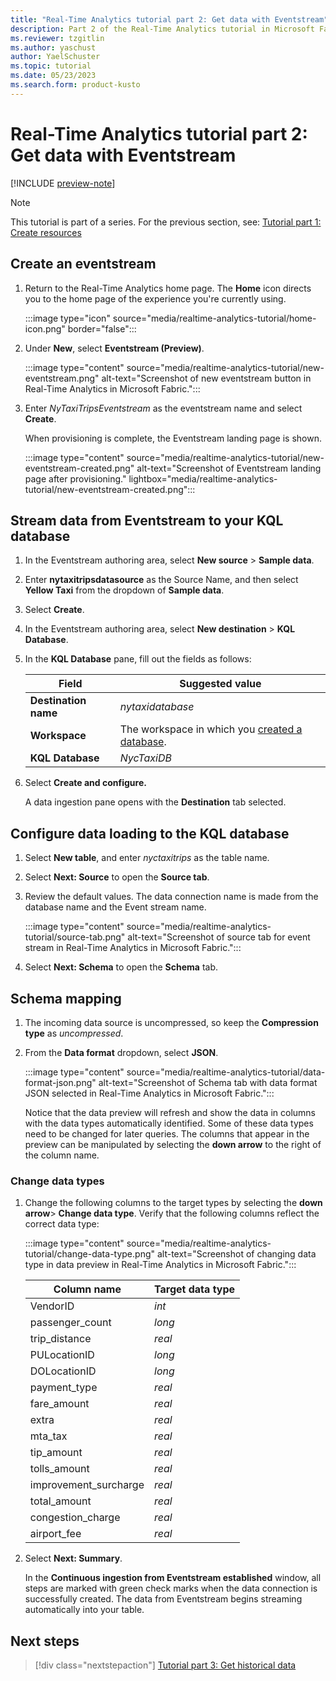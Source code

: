 ```yaml
---
title: "Real-Time Analytics tutorial part 2: Get data with Eventstream"
description: Part 2 of the Real-Time Analytics tutorial in Microsoft Fabric.
ms.reviewer: tzgitlin
ms.author: yaschust
author: YaelSchuster
ms.topic: tutorial
ms.date: 05/23/2023
ms.search.form: product-kusto
---
```

# Real-Time Analytics tutorial part 2: Get data with Eventstream

[!INCLUDE [preview-note](../includes/preview-note.md)]

> [!NOTE]
> This tutorial is part of a series. For the previous section, see:  [Tutorial part 1: Create resources](tutorial-1-resources.md)

## Create an eventstream

1. Return to the Real-Time Analytics home page. The **Home** icon directs you to the home page of the experience you're currently using.

    :::image type="icon" source="media/realtime-analytics-tutorial/home-icon.png" border="false":::

1. Under **New**, select **Eventstream (Preview)**.

    :::image type="content" source="media/realtime-analytics-tutorial/new-eventstream.png" alt-text="Screenshot of new eventstream button in Real-Time Analytics in Microsoft Fabric.":::

1. Enter *NyTaxiTripsEventstream* as the eventstream name and select  **Create**.

    When provisioning is complete, the Eventstream landing page is shown.

    :::image type="content" source="media/realtime-analytics-tutorial/new-eventstream-created.png" alt-text="Screenshot of Eventstream landing page after provisioning." lightbox="media/realtime-analytics-tutorial/new-eventstream-created.png":::

## Stream data from Eventstream to your KQL database

1. In the Eventstream authoring area, select **New source** > **Sample data**.
1. Enter **nytaxitripsdatasource** as the Source Name, and then select **Yellow
    Taxi** from the dropdown of **Sample data**.
1. Select **Create**.
1. In the Eventstream authoring area, select **New destination** > **KQL Database**.
1. In the **KQL Database** pane, fill out the fields as follows:

    |Field  | Suggested value  |
    |---------|---------|
    | **Destination name**     |  *nytaxidatabase* |
    | **Workspace**     |   The workspace in which you [created a database](tutorial-1-resources.md#create-a-kql-database).      |
    | **KQL Database**     | *NycTaxiDB* |

1. Select **Create and configure.**

    A data ingestion pane opens with the **Destination** tab selected.

## Configure data loading to the KQL database

1. Select **New table**,  and enter *nyctaxitrips* as the table name.
1. Select **Next: Source** to open the **Source tab**.
1. Review the default values. The data connection name is made from the database name and the Event stream name.

    :::image type="content" source="media/realtime-analytics-tutorial/source-tab.png" alt-text="Screenshot of source tab for event stream in Real-Time Analytics in Microsoft Fabric.":::

1. Select **Next: Schema** to open the **Schema** tab.

## Schema mapping

1. The incoming data source is uncompressed, so keep the **Compression type** as *uncompressed*.
1. From the **Data format** dropdown, select **JSON**.

    :::image type="content" source="media/realtime-analytics-tutorial/data-format-json.png" alt-text="Screenshot of Schema tab with data format JSON selected in Real-Time Analytics in Microsoft Fabric.":::

    Notice that the data preview will refresh and show the data in columns with the data types automatically identified. Some of these data types need to be changed for later queries. The columns that appear in the preview can be manipulated by selecting the **down arrow** to the right of the column name.

### Change data types

1. Change the following columns to the target types by selecting the **down arrow**> **Change data type**. Verify that the following columns reflect the correct data type:

    :::image type="content" source="media/realtime-analytics-tutorial/change-data-type.png" alt-text="Screenshot of changing data type in data preview in Real-Time Analytics in Microsoft Fabric.":::

    | Column name | Target data type|
    |--|--|
    | VendorID | *int* |
    | passenger_count | *long*
    | trip_distance | *real*
    | PULocationID | *long*
    | DOLocationID | *long*
    | payment_type | *real*
    | fare_amount | *real*
    | extra | *real*
    | mta_tax | *real*
    | tip_amount | *real*
    | tolls_amount | *real*
    | improvement_surcharge | *real*
    | total_amount | *real*
    | congestion_charge | *real*
    | airport_fee | *real*

1. Select **Next: Summary**.

     In the **Continuous ingestion from Eventstream established** window, all steps are marked with green check marks when the data connection is successfully created. The data from Eventstream begins streaming automatically into your table.

## Next steps

> [!div class="nextstepaction"]
> [Tutorial part 3: Get historical data](tutorial-3-get-historical-data.md)